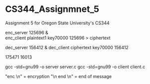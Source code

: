 # CS344_Assignmnet_5
Assignment 5 for Oregon State University's CS344




enc_server 125696 &    
enc_client plaintext1 key70000 125696 > ciphertext

dec_server 156412 &
dec_client ciphertext key70000 156412



175471
16013

gcc -std=gnu99 -o server server.c
gcc -std=gnu99 -o client client.c




"enc \n" = encryption
"\n end \n" = end of message
